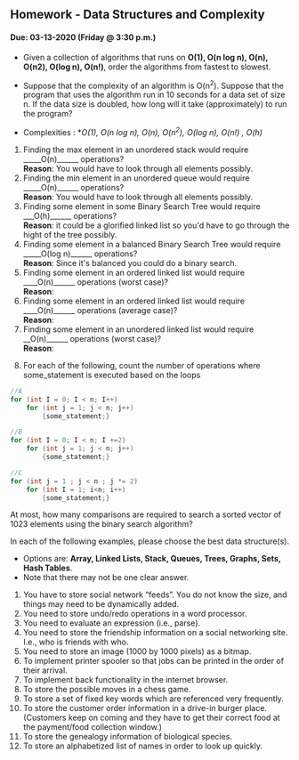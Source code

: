 ## Homework - Data Structures and Complexity
#### Due: 03-13-2020 (Friday @ 3:30 p.m.)

- Given a collection of algorithms that runs on **O(1), O(n log n), O(n), O(n2), O(log n), O(n!)**, order the algorithms from fastest to slowest.
- Suppose that the complexity of an algorithm is O(n<sup>2</sup>). Suppose that the program that uses the algorithm run in 10 seconds for a data set of size n. If the data size is doubled, how long will it take (approximately) to run the program? 


- Complexities : **O(1), O(n log n), O(n), O(n<sup>2</sup>), O(log n), O(n!) , O(h)*
<ol>
    <li>Finding the max element in an unordered stack would require _____O(n)______ operations?
        <br><b>Reason</b>: You would have to look through all elements possibly.</li>
    <li>Finding the min element in an unordered queue would require _____O(n)______ operations?
        <br><b>Reason</b>: You would have to look through all elements possibly.</li>
    <li>Finding some element in some Binary Search Tree would require ___O(h)______ operations?
        <br><b>Reason</b>: it could be a glorified linked list so you'd have to go through the hight of the tree possibly.</li>
    <li>Finding some element in a balanced Binary Search Tree would require _____O(log n)______ operations?
        <br><b>Reason</b>: Since it's balanced you could do a binary search.</li>
    <li>Finding some element in an ordered linked list would require ____O(n)______ operations (worst case)?
        <br><b>Reason</b>: </li>
    <li>Finding some element in an ordered linked list would require ____O(n)______ operations (average case)?
        <br><b>Reason</b>: </li>
    <li>Finding some element in an unordered linked list would require __O(n)______ operations (worst case)?
        <br><b>Reason</b>: </li>
</ol>

8. For each of the following, count the number of operations where some_statement is executed based on the loops

```cpp
//A
for (int I = 0; I < n; I++)
    for (int j = 1; j < n; j++)
        {some_statement;}
```

```cpp
//B
for (int I = 0; I < n; I +=2)
    for (int j = 1; j < n; j++)
        {some_statement;}
```

```cpp
//C
for (int j = 1 ; j < n ; j *= 2)
    for (int I = 1; i<n; i++)
        {some_statement;} 
```

At most, how many comparisons are required to search a sorted vector of 1023 elements using the binary
search algorithm?

In each of the following examples, please choose the best data structure(s).
- Options are: **Array, Linked Lists, Stack, Queues, Trees, Graphs, Sets, Hash Tables**. 
- Note that there may not be one clear answer.

1. You have to store social network “feeds”. You do not know the size, and things may need to be dynamically added.
2. You need to store undo/redo operations in a word processor.
3. You need to evaluate an expression (i.e., parse).
4. You need to store the friendship information on a social networking site. I.e., who is friends with who.
5. You need to store an image (1000 by 1000 pixels) as a bitmap.
6. To implement printer spooler so that jobs can be printed in the order of their arrival.
7. To implement back functionality in the internet browser.
8. To store the possible moves in a chess game.
9. To store a set of fixed key words which are referenced very frequently.
10. To store the customer order information in a drive-in burger place. (Customers keep on coming and they have to get their correct food at the payment/food collection window.)
11. To store the genealogy information of biological species.
12. To store an alphabetized list of names in order to look up quickly.